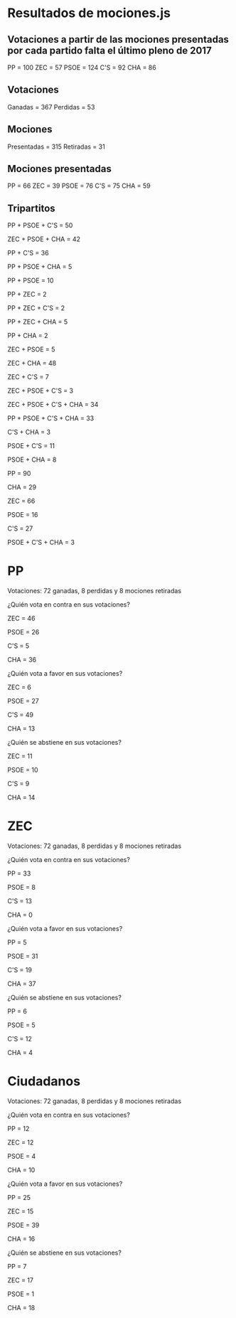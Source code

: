 # Resultados de mociones.js

## Votaciones a partir de las mociones presentadas por cada partido falta el último pleno de 2017

PP = 100
ZEC = 57
PSOE = 124
C'S = 92
CHA = 86

## Votaciones
Ganadas = 367
Perdidas = 53

## Mociones
Presentadas = 315
Retiradas = 31


## Mociones presentadas

PP = 66
ZEC = 39
PSOE = 76
C'S = 75
CHA = 59

## Tripartitos

PP + PSOE + C'S = 50

ZEC + PSOE + CHA = 42

PP + C'S = 36

PP + PSOE + CHA = 5

PP + PSOE = 10

PP + ZEC = 2

PP + ZEC + C'S = 2

PP + ZEC + CHA = 5

PP + CHA = 2

ZEC + PSOE = 5

ZEC + CHA = 48

ZEC + C'S = 7

ZEC + PSOE + C'S = 3

ZEC + PSOE + C'S + CHA = 34

PP + PSOE + C'S + CHA = 33

C'S + CHA = 3

PSOE + C'S = 11

PSOE + CHA = 8

PP = 90

CHA = 29

ZEC = 66

PSOE = 16

C'S = 27

PSOE + C'S + CHA = 3

# PP

Votaciones: 72 ganadas, 8 perdidas y 8 mociones retiradas

¿Quién vota en contra en sus votaciones?

ZEC = 46

PSOE = 26

C'S = 5

CHA = 36

¿Quién vota a favor en sus votaciones?

ZEC = 6

PSOE = 27

C'S = 49

CHA = 13

¿Quién se abstiene en sus votaciones?

ZEC = 11

PSOE = 10

C'S = 9

CHA = 14

# ZEC

Votaciones: 72 ganadas, 8 perdidas y 8 mociones retiradas

¿Quién vota en contra en sus votaciones?

PP = 33

PSOE = 8

C'S = 13

CHA = 0

¿Quién vota a favor en sus votaciones?

PP = 5

PSOE = 31

C'S = 19

CHA = 37

¿Quién se abstiene en sus votaciones?

PP = 6

PSOE = 5

C'S = 12

CHA = 4

# Ciudadanos

Votaciones: 72 ganadas, 8 perdidas y 8 mociones retiradas

¿Quién vota en contra en sus votaciones?

PP = 12

ZEC = 12

PSOE = 4

CHA = 10

¿Quién vota a favor en sus votaciones?

PP = 25

ZEC = 15

PSOE = 39

CHA = 16

¿Quién se abstiene en sus votaciones?

PP = 7

ZEC = 17

PSOE = 1

CHA = 18



